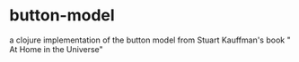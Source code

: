 button-model
============

a clojure implementation of the button model from Stuart Kauffman's book " At Home in the Universe" 
